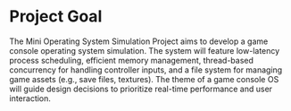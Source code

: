 # Project Goal

The Mini Operating System Simulation Project aims to develop a game console operating system simulation. The system will feature low-latency process scheduling, efficient memory management, thread-based concurrency for handling controller inputs, and a file system for managing game assets (e.g., save files, textures). The theme of a game console OS will guide design decisions to prioritize real-time performance and user interaction.